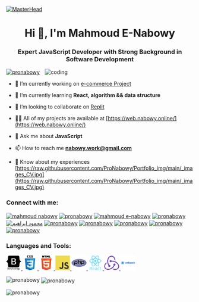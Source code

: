 [![MasterHead](https://cdn.dribbble.com/users/1162077/screenshots/3848914/programmer.gif)]([https://github.com/ProNabowy](https://cdn.dribbble.com/users/1162077/screenshots/3848914/programmer.gif))
<h1 align="center">Hi 👋, I'm Mahmoud E-Nabowy</h1>
<h3 align="center">Expert JavaScript Developer with Strong Background in Software Development</h3>
<img src"https://cdn.dribbble.com/users/1162077/screenshots/3848914/programmer.gif" align="right" alt="coding" width="400" >

<p align="left"> <a href="https://twitter.com/pronabowy" target="blank"><img src="https://img.shields.io/twitter/follow/pronabowy?logo=twitter&style=for-the-badge" alt="pronabowy" /></a> </p>

- 🔭 I’m currently working on [e-commerce Project](https://buyigetvapesydney.com/)

- 🌱 I’m currently learning **React, algorithm && data structure**

- 👯 I’m looking to collaborate on [Replit](http://replit.nabowy.online/)

- 👨‍💻 All of my projects are available at [https://web.nabowy.online/](https://web.nabowy.online/)

- 💬 Ask me about **JavaScript**

- 📫 How to reach me **nabowy.work@gmail.com**

- 📄 Know about my experiences [https://raw.githubusercontent.com/ProNabowy/Portfolio_img/main/_images_CV.jpg](https://raw.githubusercontent.com/ProNabowy/Portfolio_img/main/_images_CV.jpg)

<h3 align="left">Connect with me:</h3>
<p align="left">
<a href="https://dev.to/mahmoud nabowy" target="blank"><img align="center" src="https://raw.githubusercontent.com/rahuldkjain/github-profile-readme-generator/master/src/images/icons/Social/devto.svg" alt="mahmoud nabowy" height="30" width="40" /></a>
<a href="https://twitter.com/pronabowy" target="blank"><img align="center" src="https://raw.githubusercontent.com/rahuldkjain/github-profile-readme-generator/master/src/images/icons/Social/twitter.svg" alt="pronabowy" height="30" width="40" /></a>
<a href="https://linkedin.com/in/mahmoud e-nabowy" target="blank"><img align="center" src="https://raw.githubusercontent.com/rahuldkjain/github-profile-readme-generator/master/src/images/icons/Social/linked-in-alt.svg" alt="mahmoud e-nabowy" height="30" width="40" /></a>
<a href="https://codesandbox.com/pronabowy" target="blank"><img align="center" src="https://raw.githubusercontent.com/rahuldkjain/github-profile-readme-generator/master/src/images/icons/Social/codesandbox.svg" alt="pronabowy" height="30" width="40" /></a>
<a href="https://fb.com/محمود ابراهيم" target="blank"><img align="center" src="https://raw.githubusercontent.com/rahuldkjain/github-profile-readme-generator/master/src/images/icons/Social/facebook.svg" alt="محمود ابراهيم" height="30" width="40" /></a>
<a href="https://www.youtube.com/c/pronabowy" target="blank"><img align="center" src="https://raw.githubusercontent.com/rahuldkjain/github-profile-readme-generator/master/src/images/icons/Social/youtube.svg" alt="pronabowy" height="30" width="40" /></a>
<a href="https://www.hackerrank.com/pronabowy" target="blank"><img align="center" src="https://raw.githubusercontent.com/rahuldkjain/github-profile-readme-generator/master/src/images/icons/Social/hackerrank.svg" alt="pronabowy" height="30" width="40" /></a>
<a href="https://www.leetcode.com/pronabowy" target="blank"><img align="center" src="https://raw.githubusercontent.com/rahuldkjain/github-profile-readme-generator/master/src/images/icons/Social/leet-code.svg" alt="pronabowy" height="30" width="40" /></a>
<a href="https://www.hackerearth.com/pronabowy" target="blank"><img align="center" src="https://raw.githubusercontent.com/rahuldkjain/github-profile-readme-generator/master/src/images/icons/Social/hackerearth.svg" alt="pronabowy" height="30" width="40" /></a>
<a href="https://discord.gg/pronabowy" target="blank"><img align="center" src="https://raw.githubusercontent.com/rahuldkjain/github-profile-readme-generator/master/src/images/icons/Social/discord.svg" alt="pronabowy" height="30" width="40" /></a>
</p>

<h3 align="left">Languages and Tools:</h3>
<p align="left"> <a href="https://getbootstrap.com" target="_blank" rel="noreferrer"> <img src="https://raw.githubusercontent.com/devicons/devicon/master/icons/bootstrap/bootstrap-plain-wordmark.svg" alt="bootstrap" width="40" height="40"/> </a> <a href="https://www.w3schools.com/css/" target="_blank" rel="noreferrer"> <img src="https://raw.githubusercontent.com/devicons/devicon/master/icons/css3/css3-original-wordmark.svg" alt="css3" width="40" height="40"/> </a> <a href="https://www.w3.org/html/" target="_blank" rel="noreferrer"> <img src="https://raw.githubusercontent.com/devicons/devicon/master/icons/html5/html5-original-wordmark.svg" alt="html5" width="40" height="40"/> </a> <a href="https://developer.mozilla.org/en-US/docs/Web/JavaScript" target="_blank" rel="noreferrer"> <img src="https://raw.githubusercontent.com/devicons/devicon/master/icons/javascript/javascript-original.svg" alt="javascript" width="40" height="40"/> </a> <a href="https://www.php.net" target="_blank" rel="noreferrer"> <img src="https://raw.githubusercontent.com/devicons/devicon/master/icons/php/php-original.svg" alt="php" width="40" height="40"/> </a> <a href="https://reactjs.org/" target="_blank" rel="noreferrer"> <img src="https://raw.githubusercontent.com/devicons/devicon/master/icons/react/react-original-wordmark.svg" alt="react" width="40" height="40"/> </a> <a href="https://redux.js.org" target="_blank" rel="noreferrer"> <img src="https://raw.githubusercontent.com/devicons/devicon/master/icons/redux/redux-original.svg" alt="redux" width="40" height="40"/> </a> <a href="https://webpack.js.org" target="_blank" rel="noreferrer"> <img src="https://raw.githubusercontent.com/devicons/devicon/d00d0969292a6569d45b06d3f350f463a0107b0d/icons/webpack/webpack-original-wordmark.svg" alt="webpack" width="40" height="40"/> </a> </p>

<p><img align="left" src="https://github-readme-stats.vercel.app/api/top-langs?username=pronabowy&show_icons=true&locale=en&layout=compact" alt="pronabowy" /></p>

<p>&nbsp;<img align="center" src="https://github-readme-stats.vercel.app/api?username=pronabowy&show_icons=true&locale=en" alt="pronabowy" /></p>

<p><img align="center" src="https://github-readme-streak-stats.herokuapp.com/?user=pronabowy&" alt="pronabowy" /></p>
